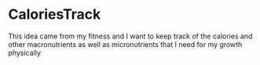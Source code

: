# CaloriesTrack
This idea came from my fitness and I want to keep track of the calories and other macronutrients as well as micronutrients that I need for my growth physically

